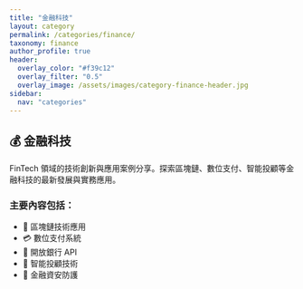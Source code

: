 ```yaml
---
title: "金融科技"
layout: category
permalink: /categories/finance/
taxonomy: finance
author_profile: true
header:
  overlay_color: "#f39c12"
  overlay_filter: "0.5"
  overlay_image: /assets/images/category-finance-header.jpg
sidebar:
  nav: "categories"
---
```


## 💰 金融科技

FinTech 領域的技術創新與應用案例分享。探索區塊鏈、數位支付、智能投顧等金融科技的最新發展與實務應用。

### 主要內容包括：
- 🔗 區塊鏈技術應用
- 💳 數位支付系統
- 🏦 開放銀行 API
- 🤖 智能投顧技術
- 🔐 金融資安防護